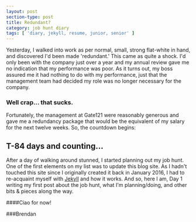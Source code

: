 ```yaml
---
layout: post
section-type: post
title: Redundant?
category: job hunt diary
tags: [ 'diary, jekyll, resume, junior, senior' ]
---
```


Yesterday, I walked into work as per normal, small, strong flat-white in hand, and discovered I'd been made 'redundant.'  This came as quite a shock. I'd only been with the company just over a year and my annual review gave me no indication that my performance was poor.  As it turns out, my boss assured me it had nothing to do with my performance, just that the management team had decided my role was no longer necessary for the company. 
 
### Well crap... that sucks. 

Fortunately, the management at Gate121 were reasonably generous and gave me a redundancy package that would be the equivalent of my salary for the next twelve weeks.  So, the countdown begins:  

## T-84 days and counting...
 
After a day of walking around stunned, I started planning out my job hunt. One of the first elements on my list was to update this blog site. As I hadn't touched this site since I originally created it back in January 2016, I had to re-acquaint myself with [Jekyll](https://jekyllrb.com/) and how it works. And so, here I am, Day 1 writing my first post about the job hunt, what I'm planning/doing, and other bits & pieces along the way.
  
####Ciao for now!

###Brendan
 
 